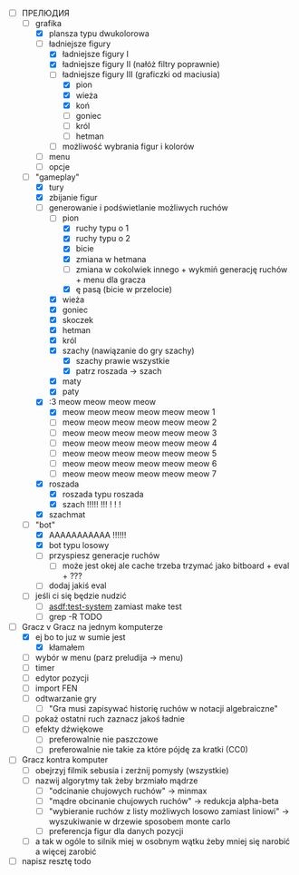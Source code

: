 * [ ] ПРЕЛЮДИЯ
  * [ ] grafika
    * [x] plansza typu dwukolorowa
    * [ ] ładniejsze figury
      * [x] ładniejsze figury I
      * [x] ładniejsze figury II (nałóż filtry poprawnie)
      * [ ] ładniejsze figury III (graficzki od maciusia)
        * [x] pion
        * [x] wieża
        * [x] koń
        * [ ] goniec
        * [ ] król
        * [ ] hetman
      * [ ] możliwość wybrania figur i kolorów
    * [ ] menu
    * [ ] opcje
  * [ ] "gameplay"
    * [x] tury
    * [x] zbijanie figur
    * [ ] generowanie i podświetlanie możliwych ruchów
      * [ ] pion
        * [x] ruchy typu o 1
        * [x] ruchy typu o 2
        * [x] bicie
        * [x] zmiana w hetmana
        * [ ] zmiana w cokolwiek innego + wykmiń generację ruchów + menu dla gracza
        * [x] ę pasą (bicie w przelocie)
      * [x] wieża
      * [x] goniec
      * [x] skoczek
      * [x] hetman
      * [x] król
      * [x] szachy (nawiązanie do gry szachy)
        * [x] szachy prawie wszystkie
        * [x] patrz roszada -> szach
      * [x] maty
      * [x] paty
    * [x] :3 meow meow meow meow
      * [x] meow meow meow meow meow meow 1
      * [ ] meow meow meow meow meow meow 2
      * [ ] meow meow meow meow meow meow 3
      * [ ] meow meow meow meow meow meow 4
      * [ ] meow meow meow meow meow meow 5
      * [ ] meow meow meow meow meow meow 6
      * [ ] meow meow meow meow meow meow 7
    * [x] roszada
      * [x] roszada typu roszada
      * [x] szach !!!!! !!! ! ! ! 
    * [x] szachmat
  * [ ] "bot"
    * [x] AAAAAAAAAAA !!!!!!
    * [x] bot typu losowy
    * [ ] przyspiesz generacje ruchów
      * [ ] może jest okej ale cache trzeba trzymać jako bitboard + eval + ???
    * [ ] dodaj jakiś eval
  * [ ] jeśli ci się będzie nudzić
    * [ ] [asdf:test-system](https://github.com/fukamachi/prove?tab=readme-ov-file#asdf-integration) zamiast make test
    * [ ] grep -R TODO
* [ ] Gracz v Gracz na jednym komputerze
  * [x] ej bo to juz w sumie jest
    * [x] kłamałem
  * [ ] wybór w menu (parz preludija → menu)
  * [ ] timer
  * [ ] edytor pozycji
  * [ ] import FEN
  * [ ] odtwarzanie gry
    * [ ] "Gra musi zapisywać historię ruchów w notacji algebraiczne"
  * [ ] pokaż ostatni ruch zaznacz jakoś ładnie
  * [ ] efekty dźwiękowe
    * [ ] preferowalnie nie paszczowe
    * [ ] preferowalnie nie takie za które pójdę za kratki (CC0)
* [ ] Gracz kontra komputer
  * [ ] obejrzyj filmik sebusia i zerżnij pomysły (wszystkie)
  * [ ] nazwij algorytmy tak żeby brzmiało mądrze
    * [ ] "odcinanie chujowych ruchów" → minmax
    * [ ] "mądre obcinanie chujowych ruchów" → redukcja alpha-beta
    * [ ] "wybieranie ruchów z listy możliwych losowo zamiast liniowi" → wyszukiwanie w drzewie sposobem monte carlo
    * [ ] preferencja figur dla danych pozycji
  * [ ] a tak w ogóle to silnik miej w osobnym wątku żeby mniej się narobić a więcej zarobić
* [ ] napisz resztę todo
